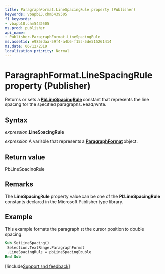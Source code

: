```yaml
---
title: ParagraphFormat.LineSpacingRule property (Publisher)
keywords: vbapb10.chm5439505
f1_keywords:
- vbapb10.chm5439505
ms.prod: publisher
api_name:
- Publisher.ParagraphFormat.LineSpacingRule
ms.assetid: e9855daa-59f4-a4b6-f153-5de515261414
ms.date: 06/12/2019
localization_priority: Normal
---
```



# ParagraphFormat.LineSpacingRule property (Publisher)

Returns or sets a **[PbLineSpacingRule](Publisher.PbLineSpacingRule.md)** constant that represents the line spacing for the specified paragraphs. Read/write.


## Syntax

_expression_.**LineSpacingRule**

_expression_ A variable that represents a **[ParagraphFormat](Publisher.ParagraphFormat.md)** object.


## Return value

PbLineSpacingRule


## Remarks

The **LineSpacingRule** property value can be one of the **PbLineSpacingRule** constants declared in the Microsoft Publisher type library.


## Example

This example formats the paragraph at the cursor position to double spacing.

```vb
Sub SetLineSpacing() 
 Selection.TextRange.ParagraphFormat 
 .LineSpacingRule = pbLineSpacingDouble 
End Sub
```

[!include[Support and feedback](~/includes/feedback-boilerplate.md)]